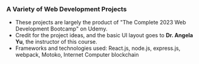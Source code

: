 <h3> A Variety of Web Development Projects </h3>
<ul>
  <li> These projects are largely the product of "The Complete 2023 Web Development Bootcamp" on Udemy. </li>
  <li> Credit for the project ideas, and the basic UI layout goes to <b> Dr. Angela Yu</b>, the instructor of this course. </li>
  <li> Frameworks and technologies used: React.js, node.js, express.js, webpack, Motoko, Internet Computer blockchain </li>
</ul>
